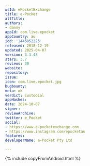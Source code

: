 ```yaml
---
wsId: ePocketExchange
title: e-Pocket
altTitle: 
authors:
- danny
appId: com.live.epocket
appCountry: au
idd: '1445852225'
released: 2018-12-19
updated: 2025-04-07
version: 3.3.48
stars: 3.7
reviews: 30
website: 
repository: 
issue: 
icon: com.live.epocket.jpg
bugbounty: 
meta: ok
verdict: custodial
appHashes: 
date: 2024-10-07
signer: 
reviewArchive: 
twitter: e_Pocket
social:
- https://www.e-pocketexchange.com
- https://www.instagram.com/epocketau
features: 
developerName: e-Pocket Pty Ltd

---
```


{% include copyFromAndroid.html %}